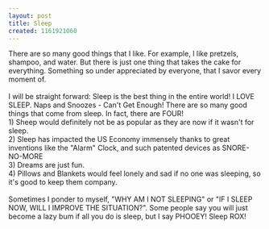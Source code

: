 ```yaml
---
layout: post
title: Sleep
created: 1161921060
---
```

<p>There are so many good things that I like. For example, I like pretzels, shampoo, and water. But there is just one thing that takes the cake for everything. Something so under appreciated by everyone, that I savor every moment of.<br />
	<br />
	I will be straight forward: Sleep is the best thing in the entire world! I LOVE SLEEP. Naps and Snoozes - Can&#39;t Get Enough! There are so many good things that come from sleep. In fact, there are FOUR!<br />
	1) Sheep would definitely not be as popular as they are now if it wasn&#39;t for sleep.<br />
	2) Sleep has impacted the US Economy immensely thanks to great inventions like the &quot;Alarm&quot; Clock, and such patented devices as SNORE-NO-MORE<br />
	3) Dreams are just fun.<br />
	4) Pillows and Blankets would feel lonely and sad if no one was sleeping, so it&#39;s good to keep them company.<br />
	<br />
	Sometimes I ponder to myself, &quot;WHY AM I NOT SLEEPING&quot; or &quot;IF I SLEEP NOW, WILL I IMPROVE THE SITUATION?&quot;. Some people say you will just become a lazy bum if all you do is sleep, but I say PHOOEY! Sleep ROX!</p>
